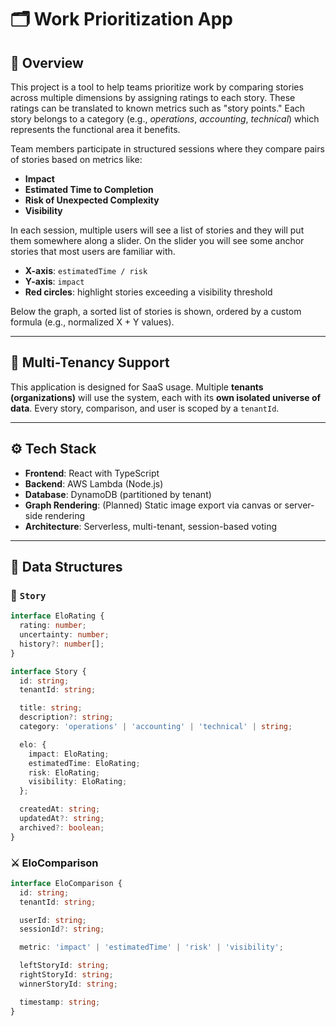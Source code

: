 # 🗂️ Work Prioritization App

## 📌 Overview

This project is a tool to help teams prioritize work by comparing stories across multiple dimensions by assigning ratings to each story. These ratings can be translated to known metrics such as "story points." Each story belongs to a category (e.g., _operations_, _accounting_, _technical_) which represents the functional area it benefits.

Team members participate in structured sessions where they compare pairs of stories based on metrics like:

- **Impact**
- **Estimated Time to Completion**
- **Risk of Unexpected Complexity**
- **Visibility**

In each session, multiple users will see a list of stories and they will put them somewhere along a slider. On the slider you will see some anchor stories that most users are familiar with.

- **X-axis**: `estimatedTime / risk`
- **Y-axis**: `impact`
- **Red circles**: highlight stories exceeding a visibility threshold

Below the graph, a sorted list of stories is shown, ordered by a custom formula (e.g., normalized X + Y values).

---

## 💼 Multi-Tenancy Support

This application is designed for SaaS usage. Multiple **tenants (organizations)** will use the system, each with its **own isolated universe of data**. Every story, comparison, and user is scoped by a `tenantId`.

---

## ⚙️ Tech Stack

- **Frontend**: React with TypeScript
- **Backend**: AWS Lambda (Node.js)
- **Database**: DynamoDB (partitioned by tenant)
- **Graph Rendering**: (Planned) Static image export via canvas or server-side rendering
- **Architecture**: Serverless, multi-tenant, session-based voting

---

## 🧱 Data Structures

### 📝 `Story`

```ts
interface EloRating {
  rating: number;
  uncertainty: number;
  history?: number[];
}

interface Story {
  id: string;
  tenantId: string;

  title: string;
  description?: string;
  category: 'operations' | 'accounting' | 'technical' | string;

  elo: {
    impact: EloRating;
    estimatedTime: EloRating;
    risk: EloRating;
    visibility: EloRating;
  };

  createdAt: string;
  updatedAt?: string;
  archived?: boolean;
}
```
### ⚔️ EloComparison

```ts
interface EloComparison {
  id: string;
  tenantId: string;

  userId: string;
  sessionId?: string;

  metric: 'impact' | 'estimatedTime' | 'risk' | 'visibility';

  leftStoryId: string;
  rightStoryId: string;
  winnerStoryId: string;

  timestamp: string;
}
```

